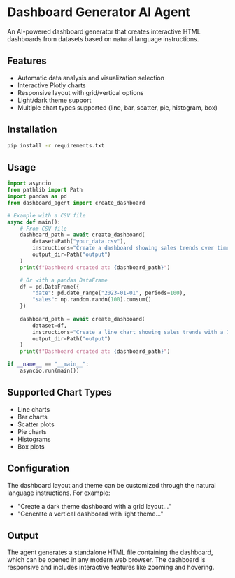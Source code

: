 # Dashboard Generator AI Agent

An AI-powered dashboard generator that creates interactive HTML dashboards from datasets based on natural language instructions.

## Features

- Automatic data analysis and visualization selection
- Interactive Plotly charts
- Responsive layout with grid/vertical options
- Light/dark theme support
- Multiple chart types supported (line, bar, scatter, pie, histogram, box)

## Installation

```bash
pip install -r requirements.txt
```

## Usage

```python
import asyncio
from pathlib import Path
import pandas as pd
from dashboard_agent import create_dashboard

# Example with a CSV file
async def main():
    # From CSV file
    dashboard_path = await create_dashboard(
        dataset=Path("your_data.csv"),
        instructions="Create a dashboard showing sales trends over time and top products",
        output_dir=Path("output")
    )
    print(f"Dashboard created at: {dashboard_path}")

    # Or with a pandas DataFrame
    df = pd.DataFrame({
        "date": pd.date_range("2023-01-01", periods=100),
        "sales": np.random.randn(100).cumsum()
    })
    
    dashboard_path = await create_dashboard(
        dataset=df,
        instructions="Create a line chart showing sales trends with a 7-day moving average",
        output_dir=Path("output")
    )
    print(f"Dashboard created at: {dashboard_path}")

if __name__ == "__main__":
    asyncio.run(main())
```

## Supported Chart Types

- Line charts
- Bar charts
- Scatter plots
- Pie charts
- Histograms
- Box plots

## Configuration

The dashboard layout and theme can be customized through the natural language instructions. For example:

- "Create a dark theme dashboard with a grid layout..."
- "Generate a vertical dashboard with light theme..."

## Output

The agent generates a standalone HTML file containing the dashboard, which can be opened in any modern web browser. The dashboard is responsive and includes interactive features like zooming and hovering. 